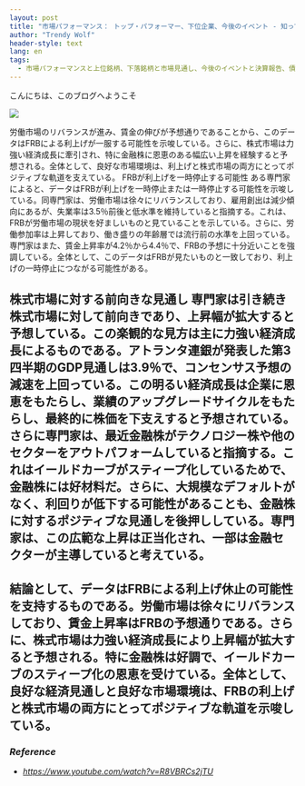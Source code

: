 ```yaml
---
layout: post
title: "市場パフォーマンス： トップ・パフォーマー、下位企業、今後のイベント - 知っておくべきこと"
author: "Trendy Wolf"
header-style: text
lang: en
tags:
  - 市場パフォーマンスと上位銘柄、下落銘柄と市場見通し、今後のイベントと決算報告、債券市場とイールドカーブの反転
---
```


こんにちは、このブログへようこそ

<img
    src="http://test_thumbnail.jpg"
/>

労働市場のリバランスが進み、賃金の伸びが予想通りであることから、このデータはFRBによる利上げが一服する可能性を示唆している。さらに、株式市場は力強い経済成長に牽引され、特に金融株に恩恵のある幅広い上昇を経験すると予想される。全体として、良好な市場環境は、利上げと株式市場の両方にとってポジティブな軌道を支えている。 FRBが利上げを一時停止する可能性 ある専門家によると、データはFRBが利上げを一時停止または一時停止する可能性を示唆している。同専門家は、労働市場は徐々にリバランスしており、雇用創出は減少傾向にあるが、失業率は3.5％前後と低水準を維持していると指摘する。これは、FRBが労働市場の現状を好ましいものと見ていることを示している。さらに、労働参加率は上昇しており、働き盛りの年齢層では流行前の水準を上回っている。専門家はまた、賃金上昇率が4.2％から4.4％で、FRBの予想に十分近いことを強調している。全体として、このデータはFRBが見たいものと一致しており、利上げの一時停止につながる可能性がある。  



## 株式市場に対する前向きな見通し 専門家は引き続き株式市場に対して前向きであり、上昇幅が拡大すると予想している。この楽観的な見方は主に力強い経済成長によるものである。アトランタ連銀が発表した第3四半期のGDP見通しは3.9％で、コンセンサス予想の減速を上回っている。この明るい経済成長は企業に恩恵をもたらし、業績のアップグレードサイクルをもたらし、最終的に株価を下支えすると予想されている。 さらに専門家は、最近金融株がテクノロジー株や他のセクターをアウトパフォームしていると指摘する。これはイールドカーブがスティープ化しているためで、金融株には好材料だ。さらに、大規模なデフォルトがなく、利回りが低下する可能性があることも、金融株に対するポジティブな見通しを後押ししている。専門家は、この広範な上昇は正当化され、一部は金融セクターが主導していると考えている。  



## 結論として、データはFRBによる利上げ休止の可能性を支持するものである。労働市場は徐々にリバランスしており、賃金上昇率はFRBの予想通りである。さらに、株式市場は力強い経済成長により上昇幅が拡大すると予想される。特に金融株は好調で、イールドカーブのスティープ化の恩恵を受けている。全体として、良好な経済見通しと良好な市場環境は、FRBの利上げと株式市場の両方にとってポジティブな軌道を示唆している。


### _Reference_
- _https://www.youtube.com/watch?v=R8VBRCs2jTU_

